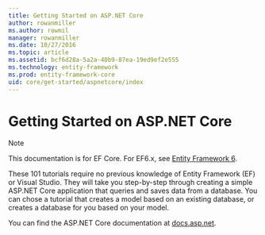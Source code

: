 ```yaml
---
title: Getting Started on ASP.NET Core
author: rowanmiller
ms.author: rowmil
manager: rowanmiller
ms.date: 10/27/2016
ms.topic: article
ms.assetid: bcf6d28a-5a2a-40b9-87ea-19ed9ef2e555
ms.technology: entity-framework
ms.prod: entity-framework-core 
uid: core/get-started/aspnetcore/index
---
```

# Getting Started on ASP.NET Core

> [!NOTE]
> This documentation is for EF Core. For EF6.x, see [Entity Framework 6](../../../ef6/index.md).

These 101 tutorials require no previous knowledge of Entity Framework (EF) or Visual Studio. They will take you step-by-step through creating a simple ASP.NET Core application that queries and saves data from a database. You can chose a tutorial that creates a model based on an existing database, or creates a database for you based on your model.

You can find the ASP.NET Core documentation at [docs.asp.net](https://docs.asp.net).
